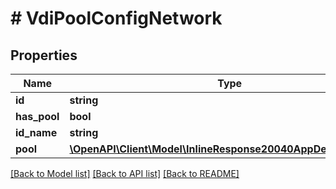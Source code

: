# # VdiPoolConfigNetwork

## Properties

Name | Type | Description | Notes
------------ | ------------- | ------------- | -------------
**id** | **string** |  | [optional]
**has_pool** | **bool** |  | [optional]
**id_name** | **string** |  | [optional]
**pool** | [**\OpenAPI\Client\Model\InlineResponse20040AppDeployInstance**](InlineResponse20040AppDeployInstance.md) |  | [optional]

[[Back to Model list]](../../README.md#models) [[Back to API list]](../../README.md#endpoints) [[Back to README]](../../README.md)
